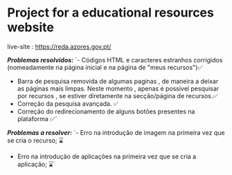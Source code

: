 # Project for a educational resources website 
live-site : https://reda.azores.gov.pt/

***Problemas resolvidos:***
`- Códigos HTML e caracteres estranhos corrigidos (nomeadamente na página inicial e na página de "meus recursos"):white_check_mark: 
- Barra de pesquisa removida de algumas paginas , de maneira a deixar as páginas mais limpas. Neste momento , apenas é possivel pesquisar por recursos , se estiver diretamente na secção/página de recursos.:white_check_mark: 
 - Correção da pesquisa avançada. :white_check_mark: 
- Correção do redirecionamento de alguns botões presentes na plataforma :white_check_mark:`


***Problemas a resolver:***
`- Erro na introdução de imagem na primeira vez que se cria o recurso; :hourglass: 
- Erro na introdução de aplicações na primeira vez que se cria a aplicação; :hourglass:`



